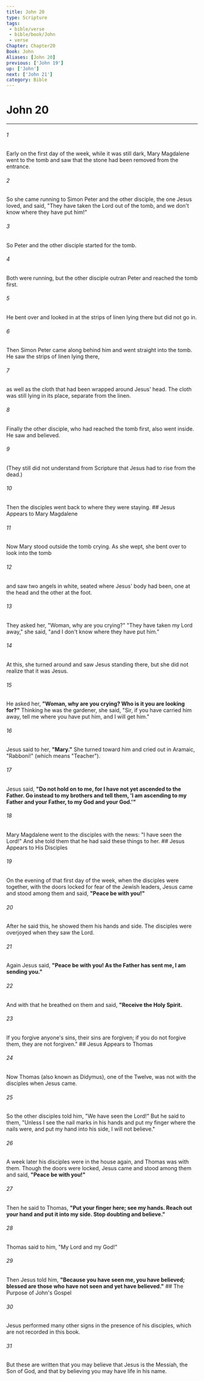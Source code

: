 ```yaml
---
title: John 20
type: Scripture
tags:
 - bible/verse
 - bible/book/John
 - verse
Chapter: Chapter20
Book: John
Aliases: [John 20]
previous: ['John 19']
up: ['John']
next: ['John 21']
category: Bible
---
```

# John 20

***


###### 1 
Early on the first day of the week, while it was still dark, Mary Magdalene went to the tomb and saw that the stone had been removed from the entrance. 

###### 2 
So she came running to Simon Peter and the other disciple, the one Jesus loved, and said, "They have taken the Lord out of the tomb, and we don't know where they have put him!" 

###### 3 
So Peter and the other disciple started for the tomb. 

###### 4 
Both were running, but the other disciple outran Peter and reached the tomb first. 

###### 5 
He bent over and looked in at the strips of linen lying there but did not go in. 

###### 6 
Then Simon Peter came along behind him and went straight into the tomb. He saw the strips of linen lying there, 

###### 7 
as well as the cloth that had been wrapped around Jesus' head. The cloth was still lying in its place, separate from the linen. 

###### 8 
Finally the other disciple, who had reached the tomb first, also went inside. He saw and believed. 

###### 9 
(They still did not understand from Scripture that Jesus had to rise from the dead.) 

###### 10 
Then the disciples went back to where they were staying. ## Jesus Appears to Mary Magdalene 

###### 11 
Now Mary stood outside the tomb crying. As she wept, she bent over to look into the tomb 

###### 12 
and saw two angels in white, seated where Jesus' body had been, one at the head and the other at the foot. 

###### 13 
They asked her, "Woman, why are you crying?" "They have taken my Lord away," she said, "and I don't know where they have put him." 

###### 14 
At this, she turned around and saw Jesus standing there, but she did not realize that it was Jesus. 

###### 15 
He asked her, **"Woman, why are you crying? Who is it you are looking for?"** Thinking he was the gardener, she said, "Sir, if you have carried him away, tell me where you have put him, and I will get him." 

###### 16 
Jesus said to her, **"Mary."** She turned toward him and cried out in Aramaic, "Rabboni!" (which means "Teacher"). 

###### 17 
Jesus said, **"Do not hold on to me, for I have not yet ascended to the Father. Go instead to my brothers and tell them, 'I am ascending to my Father and your Father, to my God and your God.'"** 

###### 18 
Mary Magdalene went to the disciples with the news: "I have seen the Lord!" And she told them that he had said these things to her. ## Jesus Appears to His Disciples 

###### 19 
On the evening of that first day of the week, when the disciples were together, with the doors locked for fear of the Jewish leaders, Jesus came and stood among them and said, **"Peace be with you!"** 

###### 20 
After he said this, he showed them his hands and side. The disciples were overjoyed when they saw the Lord. 

###### 21 
Again Jesus said, **"Peace be with you! As the Father has sent me, I am sending you."** 

###### 22 
And with that he breathed on them and said, **"Receive the Holy Spirit.** 

###### 23 
If you forgive anyone's sins, their sins are forgiven; if you do not forgive them, they are not forgiven." ## Jesus Appears to Thomas 

###### 24 
Now Thomas (also known as Didymus), one of the Twelve, was not with the disciples when Jesus came. 

###### 25 
So the other disciples told him, "We have seen the Lord!" But he said to them, "Unless I see the nail marks in his hands and put my finger where the nails were, and put my hand into his side, I will not believe." 

###### 26 
A week later his disciples were in the house again, and Thomas was with them. Though the doors were locked, Jesus came and stood among them and said, **"Peace be with you!"** 

###### 27 
Then he said to Thomas, **"Put your finger here; see my hands. Reach out your hand and put it into my side. Stop doubting and believe."** 

###### 28 
Thomas said to him, "My Lord and my God!" 

###### 29 
Then Jesus told him, **"Because you have seen me, you have believed; blessed are those who have not seen and yet have believed."** ## The Purpose of John's Gospel 

###### 30 
Jesus performed many other signs in the presence of his disciples, which are not recorded in this book. 

###### 31 
But these are written that you may believe that Jesus is the Messiah, the Son of God, and that by believing you may have life in his name. 
